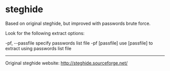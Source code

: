 steghide
========

Based on original steghide, but improved with passwords brute force.

Look for the following extract options:

  -pf, --passfile         specify passwords list file
    -pf [passfile]        use [passfile] to extract using passwords list file

---
Original steghide website: http://steghide.sourceforge.net/

